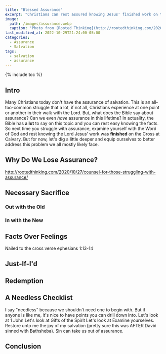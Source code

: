 ```yaml
---
title: "Blessed Assurance"
excerpt: "Christians can rest assured knowing Jesus' finished work on the Cross has saved them. With the Bible as our guide, we'll examine this truth in greater detail!"
image: 
  path: /images/assurance.webp
  caption: "Photo from [Rooted Thinking](http://rootedthinking.com/2020/10/27/counsel-for-those-struggling-with-assurance)"
last_modified_at: 2022-10-29T21:24:00-05:00
categories:
  - Assurance
  - Salvation
tags: 
  - salvation
  - assurance
---
```


{% include toc %}

## Intro
Many Christians today don't have the assurance of salvation. This is an all-too-common struggle that a lot, if not all, Christians experience at one point or another in their walk with the Lord. But, what does the Bible say about assurance? Can we even *have* assurance in this lifetime? In actuality, the Bible has **a lot** to say on this topic and you can rest easy knowing the facts. So next time you struggle with assurance, examine yourself with the Word of God and rest knowing the Lord Jesus' work was **finished** on the Cross at Calvary. But for now, let's dig a little deeper and equip ourselves to better address this problem we all mostly likely face.

## Why Do We Lose Assurance?
http://rootedthinking.com/2020/10/27/counsel-for-those-struggling-with-assurance/

## Necessary Sacrifice
### Out with the Old

### In with the New

## Facts Over Feelings
Nailed to the cross verse
ephesians 1:13-14

## Just-If-I'd

## Redemption

## A Needless Checklist
I say "needless" because we shouldn't need one to begin with. But if anyone is like me, it's nice to have points you can drill down into.
Let's look at 1 John
Let's look at Gifts of the Spirit
Let's look at
Examine yourselves. Restore unto me the joy of my salvation (pretty sure this was AFTER David sinned with Bathsheba). Sin can take us out of assurance.

## Conclusion
